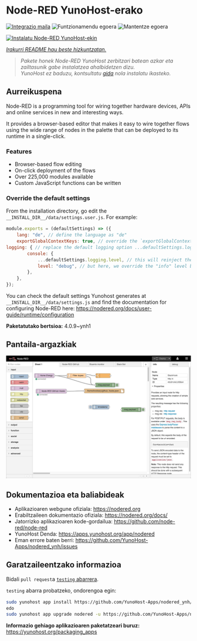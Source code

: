 <!--
Ohart ongi: README hau automatikoki sortu da <https://github.com/YunoHost/apps/tree/master/tools/readme_generator>ri esker
EZ editatu eskuz.
-->

# Node-RED YunoHost-erako

[![Integrazio maila](https://apps.yunohost.org/badge/integration/nodered)](https://ci-apps.yunohost.org/ci/apps/nodered/)
![Funtzionamendu egoera](https://apps.yunohost.org/badge/state/nodered)
![Mantentze egoera](https://apps.yunohost.org/badge/maintained/nodered)

[![Instalatu Node-RED YunoHost-ekin](https://install-app.yunohost.org/install-with-yunohost.svg)](https://install-app.yunohost.org/?app=nodered)

*[Irakurri README hau beste hizkuntzatan.](./ALL_README.md)*

> *Pakete honek Node-RED YunoHost zerbitzari batean azkar eta zailtasunik gabe instalatzea ahalbidetzen dizu.*  
> *YunoHost ez baduzu, kontsultatu [gida](https://yunohost.org/install) nola instalatu ikasteko.*

## Aurreikuspena

Node-RED is a programming tool for wiring together hardware devices, APIs and online services in new and interesting ways.

It provides a browser-based editor that makes it easy to wire together flows using the wide range of nodes in the palette that can be deployed to its runtime in a single-click.

### Features

- Browser-based flow editing
- On-click deployment of the flows
- Over 225,000 modules available
- Custom JavaScript functions can be written

### Override the default settings

From the installation directory, go edit the `__INSTALL_DIR__/data/settings.user.js`. For example:

```js
module.exports = (defaultSettings) => ({
    lang: "de", // define the language as "de"
    exportGlobalContextKeys: true, // override the `exportGlobalContextKeys` value
logging: { // replace the default logging option ...defaultSettings.logging, // this will reinject the default settings in logging
        console: {
            ...defaultSettings.logging.level, // this will reinject the default settings in logging.console
            level: "debug", // but here, we override the "info" level by "debug"
        },
    },
});
```

You can check the default settings Yunohost generates at `__INSTALL_DIR__/data/settings.js` and find the documentation for configuring Node-RED here: <https://nodered.org/docs/user-guide/runtime/configuration>


**Paketatutako bertsioa:** 4.0.9~ynh1

## Pantaila-argazkiak

![Node-RED(r)en pantaila-argazkia](./doc/screenshots/screenshot.jpg)

## Dokumentazioa eta baliabideak

- Aplikazioaren webgune ofiziala: <https://nodered.org>
- Erabiltzaileen dokumentazio ofiziala: <https://nodered.org/docs/>
- Jatorrizko aplikazioaren kode-gordailua: <https://github.com/node-red/node-red>
- YunoHost Denda: <https://apps.yunohost.org/app/nodered>
- Eman errore baten berri: <https://github.com/YunoHost-Apps/nodered_ynh/issues>

## Garatzaileentzako informazioa

Bidali `pull request`a [`testing` abarrera](https://github.com/YunoHost-Apps/nodered_ynh/tree/testing).

`testing` abarra probatzeko, ondorengoa egin:

```bash
sudo yunohost app install https://github.com/YunoHost-Apps/nodered_ynh/tree/testing --debug
edo
sudo yunohost app upgrade nodered -u https://github.com/YunoHost-Apps/nodered_ynh/tree/testing --debug
```

**Informazio gehiago aplikazioaren paketatzeari buruz:** <https://yunohost.org/packaging_apps>

